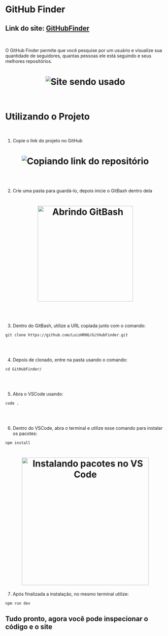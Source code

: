 # GitHub Finder

## Link do site: [GitHubFinder](https://git-hub-finder-ruddy.vercel.app)

<br>

O GitHub Finder permite que você pesquise por um usuário e visualize sua quantidade de seguidores, quantas pessoas ele está seguindo e seus melhores repositórios.

<h1 align="center">
  <img src="https://imgur.com/CYxV2sj.gif" alt="Site sendo usado" >
</h1>

<br>

# Utilizando o Projeto 

<br>

1. Copie o link do projeto no GitHub

<h1 align="center">
  <img src="https://imgur.com/4YCfVwJ.gif" alt="Copiando link do repositório" >
</h1>

<br>
<br>

2. Crie uma pasta para guardá-lo, depois inicie o GitBash dentro dela 

<h1 align="center">
  <img src="https://imgur.com/lDcOE4A.gif" alt="Abrindo GitBash" height="300">
</h1>

<br>
<br>

3. Dentro do GitBash, utilize a URL copiada junto com o comando:

```
git clone https://github.com/LuizHR06/GitHubFinder.git
```

<br>
<br>

4. Depois de clonado, entre na pasta usando o comando:

```
cd GitHubFinder/
```

<br>
<br>

5. Abra o VSCode usando:

```
code .
```

<br>
<br>

6. Dentro do VSCode, abra o terminal e utilize esse comando para instalar os pacotes:

```
npm install
```

<h1 align="center">
  <img src="https://imgur.com/OW3jfSu.gif" alt="Instalando pacotes no VS Code"  height="400" >
</h1>

7. Após finalizada a instalação, no mesmo terminal utilize:

```
npm run dev
```

## Tudo pronto, agora você pode inspecionar o código e o site 
